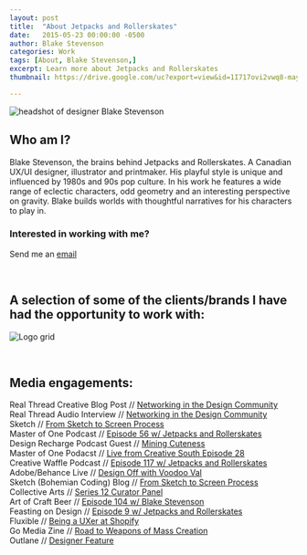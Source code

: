 ```yaml
---
layout: post
title:  "About Jetpacks and Rollerskates"
date:   2015-05-23 00:00:00 -0500
author: Blake Stevenson
categories: Work
tags: [About, Blake Stevenson,]
excerpt: Learn more about Jetpacks and Rollerskates
thumbnail: https://drive.google.com/uc?export=view&id=1I717ovi2vwq8-mayb3dDWrg5PdZOSn76

---
```


![headshot of designer Blake Stevenson](https://drive.google.com/uc?export=view&id=1I717ovi2vwq8-mayb3dDWrg5PdZOSn76)

## Who am I?

Blake Stevenson, the brains behind Jetpacks and Rollerskates. A Canadian UX/UI designer, illustrator and printmaker. His playful style is unique and influenced by 1980s and 90s pop culture. In his work he features a wide range of eclectic characters, odd geometry and an interesting perspective on gravity. Blake builds worlds with thoughtful narratives for his characters to play in.

### Interested in working with me?
Send me an [email](mailto:blake@jetpacksandrollerskates.com)

&nbsp;

## A selection of some of the clients/brands I have had the opportunity to work with:

![Logo grid](https://drive.google.com/uc?export=view&id=1MHjS_dXZAV55oUUA_L9egGcg41yHbL3a)

&nbsp;

## Media engagements:

Real Thread Creative Blog Post // [Networking in the Design Community](https://www.realthread.com/blog/networking-in-the-design-community)\
Real Thread Audio Interview // [Networking in the Design Community](https://www.youtube.com/watch?v=Dg-wvO4Rd_g&feature=emb_title)\
Sketch // [From Sketch to Screen Process](https://www.sketch.com/blog/2019/10/14/from-sketch-to-screen-how-blake-stevenson-created-our-ambassador-art-print/)\
Master of One Podcast // [Episode 56 w/ Jetpacks and Rollerskates](https://www.iheart.com/podcast/1092-mof1-podcast-29004299/episode/episode-562-sandbox-interview-with-50965130/)\
Design Recharge Podcast Guest // [Mining Cuteness](https://www.youtube.com/watch?v=UQ48Vr2d2Ds&list=PLf3CLebh1UCb2BV06CA9HoQXjJ_Q36Zjk&index=107)\
Master of One Podacst // [Live from Creative South Episode 28](https://master-of-one-network.simplecast.com/episodes/creative-south-live-episode-28-blake-22902129)\
Creative Waffle Podcast // [Episode 117 w/ Jetpacks and Rollerskates](https://www.youtube.com/watch?v=KUnSIdK1fIM&t=761s)\
Adobe/Behance Live // [Design Off with Voodoo Val](https://www.youtube.com/watch?v=2P2pAy3Ijic&t=2585s)\
Sketch (Bohemian Coding) Blog // [From Sketch to Screen Process](https://www.sketch.com/blog/2019/10/14/from-sketch-to-screen-how-blake-stevenson-created-our-ambassador-art-print/)\
Collective Arts // [Series 12 Curator Panel](https://collectiveartsbrewing.com/stories/series-12-curators/)\
Art of Craft Beer // [Episode 104 w/ Blake Stevenson](https://www.16ozcanvas.com/podcasts/episode-104-blake-stevenson-elora-brewing-co)\
Feasting on Design // [Episode 9 w/ Jetpacks and Rollerskates](https://podcasts.apple.com/us/podcast/9-blake-stevenson-of-jetpacks-and-rollerskates/id1081610301?i=1000365821713&l=es)\
Fluxible // [Being a UXer at Shopify](https://www.fluxible.ca/2017/09/whats-like-shopify-plus-uxer-ask/)\
Go Media Zine // [Road to Weapons of Mass Creation](https://gomedia.com/zine/insights/jetpacks-and-rollerskates/)\
Outlane // [Designer Feature](https://outlane.co/now/featured-designer-jetpacks-rollerskates/)


